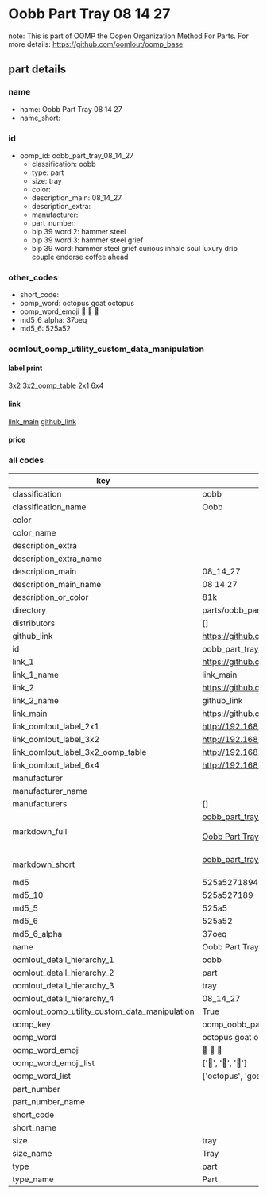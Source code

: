 # Oobb Part Tray 08 14 27  

note: This is part of OOMP the Oopen Organization Method For Parts. For more details: https://github.com/oomlout/oomp_base

##  part details





### name
* name: Oobb Part Tray 08 14 27
* name_short: 
### id
* oomp_id: oobb_part_tray_08_14_27
  * classification: oobb
  * type: part
  * size: tray
  * color: 
  * description_main: 08_14_27
  * description_extra: 
  * manufacturer: 
  * part_number: 
  * bip 39 word 2: hammer steel
  * bip 39 word 3: hammer steel grief
  * bip 39 word: hammer steel grief curious inhale soul luxury drip couple endorse coffee ahead

### other_codes
* short_code: 
* oomp_word: octopus goat octopus
* oomp_word_emoji :octopus: :goat: :octopus:
* md5_6_alpha: 37oeq
* md5_6: 525a52






### oomlout_oomp_utility_custom_data_manipulation
#### label print
[3x2](http://192.168.1.245:1112/?label=oomp%2037oeq)
[3x2_oomp_table](http://192.168.1.107:1112/?label=oomp%2037oeq)
[2x1](http://192.168.1.242:1112/?label=oomp%2037oeq)
[6x4](http://192.168.1.55:1112/?label=oomp%2037oeq)    

#### link

[link_main](https://github.com/oomlout/oomlout_oomp_current_version_messy/tree/main/parts/oobb_part_tray_08_14_27) [github_link](https://github.com/oomlout/oomlout_oomp_part_src/tree/main/parts/oobb_part_tray_08_14_27)                             

#### price







### all codes 
| key | value |  
| --- | --- |  
| classification | oobb |  
| classification_name | Oobb |  
| color |  |  
| color_name |  |  
| description_extra |  |  
| description_extra_name |  |  
| description_main | 08_14_27 |  
| description_main_name | 08 14 27 |  
| description_or_color | 81k |  
| directory | parts/oobb_part_tray_08_14_27 |  
| distributors | [] |  
| github_link | https://github.com/oomlout/oomlout_oomp_part_src/tree/main/parts/oobb_part_tray_08_14_27 |  
| id | oobb_part_tray_08_14_27 |  
| link_1 | https://github.com/oomlout/oomlout_oomp_current_version_messy/tree/main/parts/oobb_part_tray_08_14_27 |  
| link_1_name | link_main |  
| link_2 | https://github.com/oomlout/oomlout_oomp_part_src/tree/main/parts/oobb_part_tray_08_14_27 |  
| link_2_name | github_link |  
| link_main | https://github.com/oomlout/oomlout_oomp_current_version_messy/tree/main/parts/oobb_part_tray_08_14_27 |  
| link_oomlout_label_2x1 | http://192.168.1.242:1112/?label=oomp%2037oeq |  
| link_oomlout_label_3x2 | http://192.168.1.245:1112/?label=oomp%2037oeq |  
| link_oomlout_label_3x2_oomp_table | http://192.168.1.107:1112/?label=oomp%2037oeq |  
| link_oomlout_label_6x4 | http://192.168.1.55:1112/?label=oomp%2037oeq |  
| manufacturer |  |  
| manufacturer_name |  |  
| manufacturers | [] |  
| markdown_full | [oobb_part_tray_08_14_27](https://github.com/oomlout/oomlout_oomp_current_version_messy/tree/main/parts/oobb_part_tray_08_14_27)<br>[](https://github.com/oomlout/oomlout_oomp_current_version_messy/tree/main/parts/oobb_part_tray_08_14_27)<br>[Oobb Part Tray 08 14 27](https://github.com/oomlout/oomlout_oomp_current_version_messy/tree/main/parts/oobb_part_tray_08_14_27)<br><br> |  
| markdown_short | [oobb_part_tray_08_14_27](https://github.com/oomlout/oomlout_oomp_current_version_messy/tree/main/parts/oobb_part_tray_08_14_27)<br><br> |  
| md5 | 525a5271894330ab3eb9d35ecd354b44 |  
| md5_10 | 525a527189 |  
| md5_5 | 525a5 |  
| md5_6 | 525a52 |  
| md5_6_alpha | 37oeq |  
| name | Oobb Part Tray 08 14 27 |  
| oomlout_detail_hierarchy_1 | oobb |  
| oomlout_detail_hierarchy_2 | part |  
| oomlout_detail_hierarchy_3 | tray |  
| oomlout_detail_hierarchy_4 | 08_14_27 |  
| oomlout_oomp_utility_custom_data_manipulation | True |  
| oomp_key | oomp_oobb_part_tray_08_14_27 |  
| oomp_word | octopus goat octopus |  
| oomp_word_emoji | :octopus: :goat: :octopus: |  
| oomp_word_emoji_list | [':octopus:', ':goat:', ':octopus:'] |  
| oomp_word_list | ['octopus', 'goat', 'octopus'] |  
| part_number |  |  
| part_number_name |  |  
| short_code |  |  
| short_name |  |  
| size | tray |  
| size_name | Tray |  
| type | part |  
| type_name | Part |  
